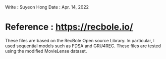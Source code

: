 Write : Suyeon Hong
Date : Apr. 14, 2022 

# Reference : https://recbole.io/ 

These files are based on the RecBole Open source Library.
In particular, I used sequential models such as FDSA and GRU4REC.
These files are tested using the modified MovieLense dataset. 
